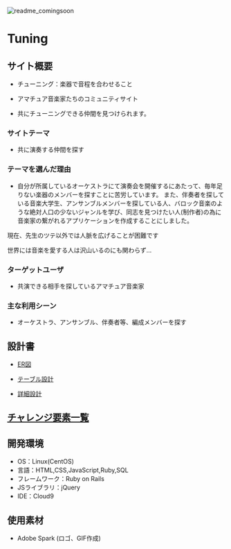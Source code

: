 ![readme_comingsoon](https://user-images.githubusercontent.com/79888364/120255677-7f99d300-c2c7-11eb-87aa-8221e002a014.gif)


# Tuning

## サイト概要
- チューニング：楽器で音程を合わせること

- アマチュア音楽家たちのコミュニティサイト

- 共にチューニングできる仲間を見つけられます。 


### サイトテーマ
- 共に演奏する仲間を探す

### テーマを選んだ理由
- 自分が所属しているオーケストラにて演奏会を開催するにあたって、毎年足りない楽器のメンバーを探すことに苦労しています。
また、伴奏者を探している音楽大学生、アンサンブルメンバーを探している人、バロック音楽のような絶対人口の少ないジャンルを学び、同志を見つけたい人(制作者)の為に
音楽家の繋がれるアプリケーションを作成することにしました。
 
現在、先生のツテ以外では人脈を広げることが困難です

世界には音楽を愛する人は沢山いるのにも関わらず...

### ターゲットユーザ
- 共演できる相手を探しているアマチュア音楽家

### 主な利用シーン
- オーケストラ、アンサンブル、伴奏者等、編成メンバーを探す

## 設計書

- [ER図](https://drive.google.com/file/d/1uJliLTQO8yZRvHJXIHOa7qdiHSrrSJqR/view?usp=sharing)

- [テーブル設計](https://docs.google.com/spreadsheets/d/1w35Bo6EsGv61JYZiSMOcjhC5D0h1swIeqJQUufkdLjc/edit?usp=sharing)

- [詳細設計](https://docs.google.com/spreadsheets/d/1JmUhag-wa_e1gZTcWCSee_4OxqmQnUXikxib_zvKVOY/edit?usp=sharing)

## [チャレンジ要素一覧](https://docs.google.com/spreadsheets/d/111QK9JyF3Ni9nluuP85L0NRwQPAxbF7-tpcsVxITBVc/edit?usp=sharing)



## 開発環境
- OS：Linux(CentOS)
- 言語：HTML,CSS,JavaScript,Ruby,SQL
- フレームワーク：Ruby on Rails
- JSライブラリ：jQuery
- IDE：Cloud9

## 使用素材

- Adobe Spark (ロゴ、GIF作成)
